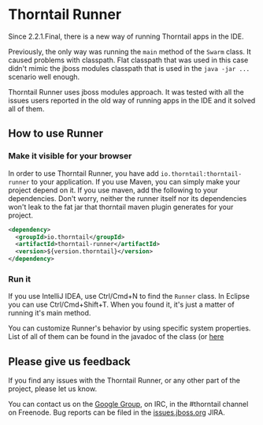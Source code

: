# Thorntail Runner

Since 2.2.1.Final, there is a new way of running Thorntail apps in the IDE.

Previously, the only way was running the `main` method of the `Swarm` class. It caused problems with classpath. 
Flat classpath that was used in this case didn't mimic the jboss modules classpath that is used in the `java -jar ...` scenario well enough.

Thorntail Runner uses jboss modules approach. It was tested with all the issues users reported in the old way of running apps in the IDE and it solved all of them.

## How to use Runner

### Make it visible for your browser
In order to use Thorntail Runner, you have add `io.thorntail:thorntail-runner` to your application. If you use Maven, you can simply make your project depend on it.
If you use maven, add the following to your dependencies. Don't worry, neither the runner itself nor its dependencies won't leak to the fat jar that thorntail maven plugin generates for your project.

```XML
<dependency>
  <groupId>io.thorntail</groupId>
  <artifactId>thorntail-runner</artifactId>
  <version>${version.thorntail}</version>
</dependency>

```

### Run it
If you use IntelliJ IDEA, use Ctrl/Cmd+N to find the `Runner` class. In Eclipse you can use Ctrl/Cmd+Shift+T.
When you found it, it's just a matter of running it's main method.

You can customize Runner's behavior by using specific system properties.
List of all of them can be found in the javadoc of the class (or [here](https://github.com/thorntail/thorntail/blob/master/thorntail-runner/src/main/java/org/wildfly/swarm/runner/Runner.java)

## Please give us feedback
If you find any issues with the Thorntail Runner, or any other part of the project, please let us know.

You can contact us on the [Google Group](https://groups.google.com/forum/#!forum/thorntail), on IRC, in the #thorntail channel on Freenode.
Bug reports can be filed in the [issues.jboss.org](https://issues.jboss.org) JIRA.
